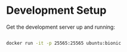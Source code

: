 # Development Setup

Get the development server up and running:

```bash

docker run -it -p 25565:25565 ubuntu:bionic

```